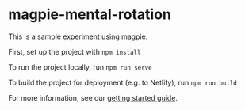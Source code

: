 # magpie-mental-rotation

This is a sample experiment using magpie.

First, set up the project with `npm install`

To run the project locally, run `npm run serve`

To build the project for deployment (e.g. to Netlify), run `npm run build`

For more information, see our [getting started guide](https://magpie-ea.github.io/magpie-site/experiments/introduction.html).


